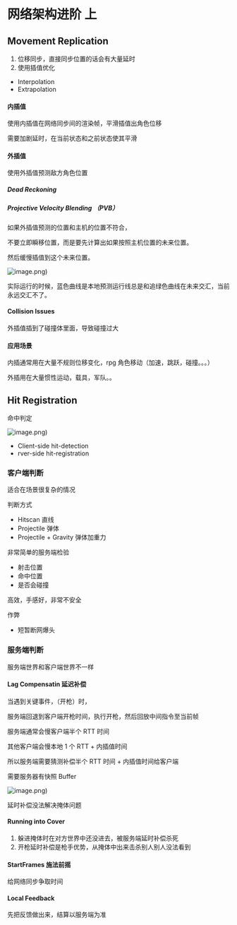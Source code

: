 ﻿# 网络架构进阶 上

## Movement Replication

1. 位移同步，直接同步位置的话会有大量延时
2. 使用插值优化

- Interpolation
- Extrapolation

#### 内插值

使用内插值在网络同步间的渲染帧，平滑插值出角色位移

需要加剧延时，在当前状态和之前状态使其平滑

#### 外插值

使用外插值预测敌方角色位置

##### Dead Reckoning

##### Projective Velocity Blending （PVB）

如果外插值预测的位置和主机的位置不符合，

不要立即瞬移位置，而是要先计算出如果按照主机位置的未来位置。

然后缓慢插值到这个未来位置。
![image.png](PVB.png))

实际运行的时候，蓝色曲线是本地预测运行线总是和追绿色曲线在未来交汇，当前永远交汇不了。

#### Collision Issues

外插值插到了碰撞体里面，导致碰撞过大

#### 应用场景

内插通常用在大量不规则位移变化，rpg 角色移动（加速，跳跃，碰撞。。。）

外插用在大量惯性运动，载具，军队。。

## Hit Registration

命中判定
![image.png](how-to-make-headshot.png))

- Client-side hit-detection
- rver-side hit-registration

### 客户端判断

适合在场景很复杂的情况

判断方式

- Hitscan 直线
- Projectile 弹体
- Projectile + Gravity 弹体加重力

非常简单的服务端检验

- 射击位置
- 命中位置
- 是否会碰撞

高效，手感好，非常不安全

作弊

- 短暂断网爆头

### 服务端判断

服务端世界和客户端世界不一样

#### Lag Compensatin 延迟补偿

当遇到关键事件，（开枪）时，

服务端回退到客户端开枪时间，执行开枪，然后回放中间指令至当前帧

服务端通常会慢客户端半个 RTT 时间

其他客户端会慢本地 1 个 RTT + 内插值时间

所以服务端需要猜测补偿半个 RTT 时间 + 内插值时间给客户端

需要服务器有快照 Buffer
![image.png](lag-compensatin-image.png))

延时补偿没法解决掩体问题

#### Running into Cover

1. 躲进掩体时在对方世界中还没进去，被服务端延时补偿杀死
2. 开枪延时补偿是枪手优势，从掩体中出来击杀别人别人没法看到

#### StartFrames 施法前摇

给网络同步争取时间

#### Local Feedback

先把反馈做出来，结算以服务端为准
